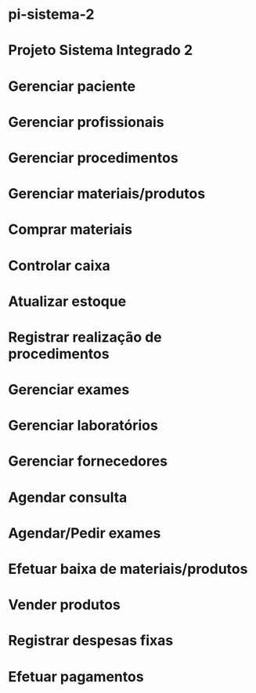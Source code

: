 # pi-sistema-2

# Projeto Sistema Integrado 2

# Gerenciar paciente
# Gerenciar profissionais
# Gerenciar procedimentos
# Gerenciar materiais/produtos
# Comprar materiais
# Controlar caixa
# Atualizar estoque
# Registrar realização de procedimentos
# Gerenciar exames
# Gerenciar laboratórios
# Gerenciar fornecedores
# Agendar consulta
# Agendar/Pedir exames
# Efetuar baixa de materiais/produtos
# Vender produtos
# Registrar despesas fixas
# Efetuar pagamentos